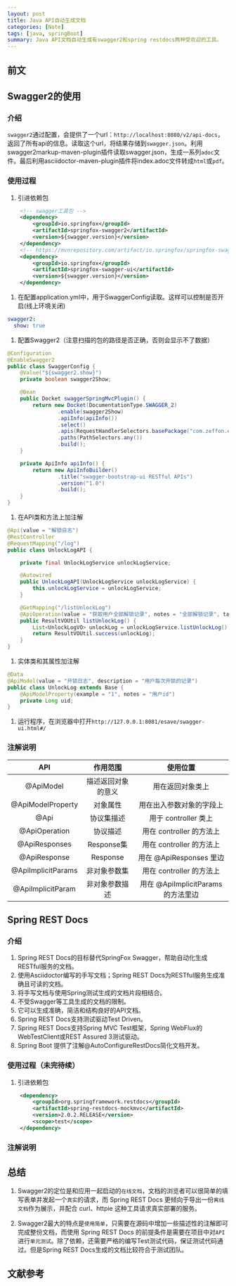 ```yaml
---
layout: post
title: Java API自动生成文档
categories: [Note]
tags: [java, springBoot]
summary: Java API文档自动生成有swagger2和spring restdocs两种受欢迎的工具。
---
```


## 前文

## Swagger2的使用
### 介绍
`swagger2`通过配置，会提供了一个url：`http://localhost:8080/v2/api-docs`，返回了所有api的信息。读取这个url，将结果存储到`swagger.json`。利用swagger2markup-maven-plugin插件读取swagger.json，生成一系列`adoc`文件。最后利用asciidoctor-maven-plugin插件将index.adoc文件转成`html`或`pdf`。

### 使用过程
1. 引进依赖包
```xml
	<!-- swagger工具包 -->
	<dependency>
		<groupId>io.springfox</groupId>
		<artifactId>springfox-swagger2</artifactId>
		<version>${swagger.version}</version>
	</dependency>
	<!-- https://mvnrepository.com/artifact/io.springfox/springfox-swagger-ui -->
	<dependency>
		<groupId>io.springfox</groupId>
		<artifactId>springfox-swagger-ui</artifactId>
		<version>${swagger.version}</version>
	</dependency>
```

1. 在配置application.yml中，用于SwaggerConfig读取。这样可以控制是否开启(线上环境关闭)
```yml
swagger2:
  show: true
```

1. 配置Swagger2（注意扫描的包的路径是否正确，否则会显示不了数据）
```java
@Configuration
@EnableSwagger2
public class SwaggerConfig {
    @Value("${swagger2.show}")
    private boolean swagger2Show;

    @Bean
    public Docket swaggerSpringMvcPlugin() {
        return new Docket(DocumentationType.SWAGGER_2)
                .enable(swagger2Show)
                .apiInfo(apiInfo())
                .select()
                .apis(RequestHandlerSelectors.basePackage("com.zeffon.esave"))
                .paths(PathSelectors.any())
                .build();
    }

    private ApiInfo apiInfo() {
        return new ApiInfoBuilder()
                .title("swagger-bootstrap-ui RESTful APIs")
                .version("1.0")
                .build();
    }
}
```

1. 在API类和方法上加注解
```java
@Api(value = "解锁日志")
@RestController
@RequestMapping("/log")
public class UnlockLogAPI {

    private final UnlockLogService unlockLogService;

    @Autowired
    public UnlockLogAPI(UnlockLogService unlockLogService) {
        this.unlockLogService = unlockLogService;
    }

    @GetMapping("/listUnlockLog")
    @ApiOperation(value = "获取用户全部解锁记录", notes = "全部解锁记录", tags = "日志")
    public ResultVOUtil listUnlockLog() {
        List<UnlockLogVO> unlockLog = unlockLogService.listUnlockLog();
        return ResultVOUtil.success(unlockLog);
    }
}
```

1. 实体类和其属性加注解
```java
@Data
@ApiModel(value = "开锁日志", description = "用户每次开锁的记录")
public class UnlockLog extends Base {
    @ApiModelProperty(example = "1", notes = "用户id")
    private Long uid;
}
```

1. 运行程序，在浏览器中打开`http://127.0.0.1:8081/esave/swagger-ui.html#/`

### 注解说明

|API|作用范围|使用位置|
| :----:| :----: | :----: |
|@ApiModel|描述返回对象的意义|用在返回对象类上|
|@ApiModelProperty|对象属性|用在出入参数对象的字段上|
|@Api|协议集描述|用于 controller 类上|
|@ApiOperation|协议描述|用在 controller 的方法上|
|@ApiResponses|Response集|用在 controller 的方法上|
|@ApiResponse|Response|用在 @ApiResponses 里边|
|@ApiImplicitParams|非对象参数集|用在 controller 的方法上|
|@ApiImplicitParam|非对象参数描述|用在 @ApiImplicitParams 的方法里边|

## Spring REST Docs
### 介绍
1. Spring REST Docs的目标替代SpringFox Swagger，帮助自动化生成RESTful服务的文档。
1. 使用Asciidoctor编写的手写文档；Spring REST Docs为RESTful服务生成准确且可读的文档。
1. 将手写文档与使用Spring测试生成的文档片段相结合。
1. 不受Swagger等工具生成的文档的限制。
1. 它可以生成准确，简洁和结构良好的API文档。
1. Spring REST Docs支持测试驱动Test Driven。
1. Spring REST Docs支持Spring MVC Test框架，Spring WebFlux的WebTestClient或REST Assured 3测试驱动。
1. Spring Boot 提供了注解@AutoConfigureRestDocs简化文档开发。

### 使用过程（未完待续）

1. 引进依赖包
```xml
	<dependency>
		<groupId>org.springframework.restdocs</groupId>
		<artifactId>spring-restdocs-mockmvc</artifactId>
		<version>2.0.2.RELEASE</version>
		<scope>test</scope>
	</dependency>
```

### 注解说明



## 总结
1. Swagger2的定位是和应用一起启动的`在线文档`，文档的浏览者可以很简单的填写表单并发起一个`真实`的请求，而 Spring REST Docs 更倾向于导出一份`离线文档`作为展示，并配合 curl、httpie 这种工具请求真实部署的服务。

1. Swagger2最大的特点是`使用简单`，只需要在源码中增加一些描述性的注解即可完成整份文档，而使用 Spring REST Docs 的前提条件是需要在项目中对`API`进行`单元测试`。除了依赖，还需要严格的编写Test测试代码，保证测试代码通过。但是Spring REST Docs生成的文档比较符合于测试团队。

	
## 文献参考

